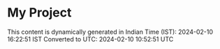 # My Project

This content is dynamically generated in Indian Time (IST): 2024-02-10 16:22:51 IST
Converted to UTC: 2024-02-10 10:52:51 UTC
